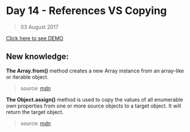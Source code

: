 # Day 14 - References VS Copying
> 03 August 2017

[Click here to see DEMO](https://noeemi.github.io/JavaScript30/Day14-ReferencesVSCopying/)

## New  knowledge:
**The Array.from()** method creates a new Array instance from an array-like or iterable object.
> source: [mdn](https://developer.mozilla.org/en-US/docs/Web/JavaScript/Reference/Global_Objects/Array/from)

**The Object.assign()** method is used to copy the values of all enumerable own properties from one or more source objects to a target object. It will return the target object.
> source: [mdn](https://developer.mozilla.org/en-US/docs/Web/JavaScript/Reference/Global_Objects/Object/assign)
